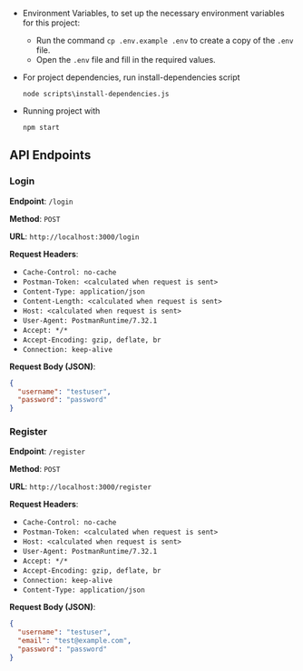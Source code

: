 - Environment Variables, to set up the necessary environment variables for this project:
  - Run the command `cp .env.example .env` to create a copy of the `.env` file. 
  - Open the `.env` file and fill in the required values.
  
- For project dependencies, run install-dependencies script
    ```
    node scripts\install-dependencies.js
    ```
- Running project with
    ```
    npm start
    ```

## API Endpoints

### Login

**Endpoint**: `/login`

**Method**: `POST`

**URL**: `http://localhost:3000/login`

**Request Headers**:
- `Cache-Control: no-cache`
- `Postman-Token: <calculated when request is sent>`
- `Content-Type: application/json`
- `Content-Length: <calculated when request is sent>`
- `Host: <calculated when request is sent>`
- `User-Agent: PostmanRuntime/7.32.1`
- `Accept: */*`
- `Accept-Encoding: gzip, deflate, br`
- `Connection: keep-alive`

**Request Body (JSON)**:
```json
{
  "username": "testuser",
  "password": "password"
}
```

### Register

**Endpoint**: `/register`

**Method**: `POST`

**URL**: `http://localhost:3000/register`

**Request Headers**:
- `Cache-Control: no-cache`
- `Postman-Token: <calculated when request is sent>`
- `Host: <calculated when request is sent>`
- `User-Agent: PostmanRuntime/7.32.1`
- `Accept: */*`
- `Accept-Encoding: gzip, deflate, br`
- `Connection: keep-alive`
- `Content-Type: application/json`

**Request Body (JSON)**:
```json
{
  "username": "testuser",
  "email": "test@example.com",
  "password": "password"
}
```

